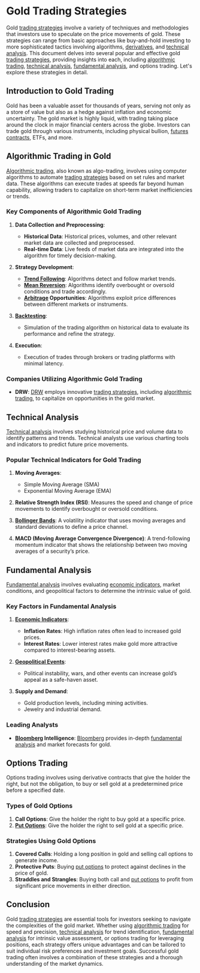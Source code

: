 # Gold Trading Strategies

Gold [trading strategies](../t/trading_strategies.md) involve a variety of techniques and methodologies that investors use to speculate on the price movements of gold. These strategies can range from basic approaches like buy-and-hold investing to more sophisticated tactics involving algorithms, [derivatives](../d/derivatives.md), and [technical analysis](../t/technical_analysis.md). This document delves into several popular and effective gold [trading strategies](../t/trading_strategies.md), providing insights into each, including [algorithmic trading](../a/algorithmic_trading.md), [technical analysis](../t/technical_analysis.md), [fundamental analysis](../f/fundamental_analysis.md), and options trading. Let's explore these strategies in detail.

## Introduction to Gold Trading

Gold has been a valuable asset for thousands of years, serving not only as a store of value but also as a hedge against inflation and economic uncertainty. The gold market is highly liquid, with trading taking place around the clock in major financial centers across the globe. Investors can trade gold through various instruments, including physical bullion, [futures contracts](../f/futures_contracts.md), ETFs, and more.

## Algorithmic Trading in Gold

[Algorithmic trading](../a/algorithmic_trading.md), also known as algo-trading, involves using computer algorithms to automate [trading strategies](../t/trading_strategies.md) based on set rules and market data. These algorithms can execute trades at speeds far beyond human capability, allowing traders to capitalize on short-term market inefficiencies or trends.

### Key Components of Algorithmic Gold Trading

1. **Data Collection and Preprocessing**:
    - **Historical Data**: Historical prices, volumes, and other relevant market data are collected and preprocessed.
    - **Real-time Data**: Live feeds of market data are integrated into the algorithm for timely decision-making.

2. **Strategy Development**:
    - **[Trend Following](../t/trend_following.md)**: Algorithms detect and follow market trends.
    - **[Mean Reversion](../m/mean_reversion.md)**: Algorithms identify overbought or oversold conditions and trade accordingly.
    - **[Arbitrage](../a/arbitrage.md) Opportunities**: Algorithms exploit price differences between different markets or instruments.

3. **[Backtesting](../b/backtesting.md)**:
    - Simulation of the trading algorithm on historical data to evaluate its performance and refine the strategy.

4. **Execution**:
    - Execution of trades through brokers or trading platforms with minimal latency.

### Companies Utilizing Algorithmic Gold Trading

- **DRW**: [DRW](https://drw.com/) employs innovative [trading strategies](../t/trading_strategies.md), including [algorithmic trading](../a/algorithmic_trading.md), to capitalize on opportunities in the gold market.

## Technical Analysis

[Technical analysis](../t/technical_analysis.md) involves studying historical price and volume data to identify patterns and trends. Technical analysts use various charting tools and indicators to predict future price movements.

### Popular Technical Indicators for Gold Trading

1. **Moving Averages**: 
    - Simple Moving Average (SMA)
    - Exponential Moving Average (EMA)

2. **Relative Strength Index (RSI)**: Measures the speed and change of price movements to identify overbought or oversold conditions.

3. **[Bollinger Bands](../b/bollinger_bands.md)**: A volatility indicator that uses moving averages and standard deviations to define a price channel.

4. **MACD (Moving Average Convergence Divergence)**: A trend-following momentum indicator that shows the relationship between two moving averages of a security’s price.

## Fundamental Analysis

[Fundamental analysis](../f/fundamental_analysis.md) involves evaluating [economic indicators](../e/economic_indicators.md), market conditions, and geopolitical factors to determine the intrinsic value of gold.

### Key Factors in Fundamental Analysis

1. **[Economic Indicators](../e/economic_indicators.md)**:
    - **Inflation Rates**: High inflation rates often lead to increased gold prices.
    - **Interest Rates**: Lower interest rates make gold more attractive compared to interest-bearing assets.

2. **[Geopolitical Events](../g/geopolitical_events.md)**: 
    - Political instability, wars, and other events can increase gold’s appeal as a safe-haven asset.

3. **Supply and Demand**:
    - Gold production levels, including mining activities.
    - Jewelry and industrial demand.

### Leading Analysts

- **[Bloomberg](../b/bloomberg.md) Intelligence**: [Bloomberg](https://www.bloomberg.com/) provides in-depth [fundamental analysis](../f/fundamental_analysis.md) and market forecasts for gold.

## Options Trading

Options trading involves using derivative contracts that give the holder the right, but not the obligation, to buy or sell gold at a predetermined price before a specified date.

### Types of Gold Options

1. **Call Options**: Give the holder the right to buy gold at a specific price.
2. **[Put Options](../p/put_options.md)**: Give the holder the right to sell gold at a specific price.

### Strategies Using Gold Options

1. **Covered Calls**: Holding a long position in gold and selling call options to generate income.
2. **Protective Puts**: Buying [put options](../p/put_options.md) to protect against declines in the price of gold.
3. **Straddles and Strangles**: Buying both call and [put options](../p/put_options.md) to profit from significant price movements in either direction.

## Conclusion

Gold [trading strategies](../t/trading_strategies.md) are essential tools for investors seeking to navigate the complexities of the gold market. Whether using [algorithmic trading](../a/algorithmic_trading.md) for speed and precision, [technical analysis](../t/technical_analysis.md) for trend identification, [fundamental analysis](../f/fundamental_analysis.md) for intrinsic value assessment, or options trading for leveraging positions, each strategy offers unique advantages and can be tailored to suit individual risk preferences and investment goals. Successful gold trading often involves a combination of these strategies and a thorough understanding of the market dynamics.